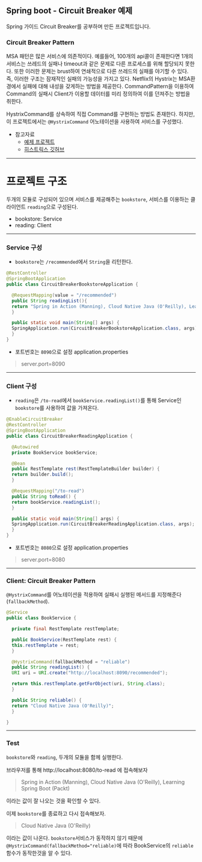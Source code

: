 ## Spring boot - Circuit Breaker 예제
Spring 가이드 Circuit Breaker를 공부하며 만든 프로젝트입니다.

### Circuit Breaker Pattern
MSA 패턴은 많은 서비스에 의존적이다. 예를들어, 100개의 api콜이 존재한다면 1개의 서비스는 쓰레드의 실패나 timeout과 같은 문제로 다른 프로세스를 위해 할당되지 못한다.
또한 이러한 문제는 brust하여 연쇄적으로 다른 쓰레드의 실패를 야기할 수 있다.
즉, 이러한 구조는 잠재적인 실패의 가능성을 가지고 있다. Netflix의 Hystrix는 MSA환경에서
실패에 대해 내성을 갖게하는 방법을 제공한다. CommandPattern을 이용하여 Command의 실패시 Client가
이용할 데이터를 미리 정의하여 이를 던져주는 방법을 취한다.

HystrixCommand를 상속하여 직접 Command를 구현하는 방법도 존재한다. 하지만, 이 프로젝트에서는 `@HystrixCommand`
어노테이션을 사용하여 서비스를 구성했다.

- 참고자료
    * [예제 프로젝트](https://spring.io/guides/gs/circuit-breaker/#initial)
    * [히스트릭스 깃허브](https://github.com/Netflix/Hystrix)
    

***

### <h1>프로젝트 구조
두개의 모듈로 구성되어 있으며 서비스를 제공해주는 `bookstore`, 서비스를 이용하는 클라이언트 `reading`으로 구성된다. 

- bookstore: Service
- reading: Client

***

### Service 구성
- `bookstore`는 `/recommended`에서 `String`을 리턴한다.
```java
@RestController
@SpringBootApplication
public class CircuitBreakerBookstoreApplication {

  @RequestMapping(value = "/recommended")
  public String readingList(){
  return "Spring in Action (Manning), Cloud Native Java (O'Reilly), Learning Spring Boot (Packt)";
  }

  public static void main(String[] args) {
  SpringApplication.run(CircuitBreakerBookstoreApplication.class, args);
  }
}
```

- 포트번호는 `8090`으로 설정
application.properties
> server.port=8090

***

### Client 구성
- `reading`은 `/to-read`에서 `bookService.readingList()`를 통해 Service인 `bookstore`를 사용하여 값을 가져온다.

```java
@EnableCircuitBreaker
@RestController
@SpringBootApplication
public class CircuitBreakerReadingApplication {

  @Autowired
  private BookService bookService;

  @Bean
  public RestTemplate rest(RestTemplateBuilder builder) {
  return builder.build();
  }

  @RequestMapping("/to-read")
  public String toRead() {
  return bookService.readingList();
  }

  public static void main(String[] args) {
  SpringApplication.run(CircuitBreakerReadingApplication.class, args);
  }
}
```

- 포트번호는 `8080`으로 설정
application.properties
> server.port=8080

***

### Client: Circuit Breaker Pattern

`@HystrixCommand`를 어노테이션을 적용하여 실패시 실행된 메서드를 지정해준다 (`fallbackMethod`).
```java
@Service
public class BookService {

  private final RestTemplate restTemplate;

  public BookService(RestTemplate rest) {
  this.restTemplate = rest;
  }

  @HystrixCommand(fallbackMethod = "reliable")
  public String readingList() {
  URI uri = URI.create("http://localhost:8090/recommended");

  return this.restTemplate.getForObject(uri, String.class);
  }

  public String reliable() {
  return "Cloud Native Java (O'Reilly)";
  }

}
```

***

### Test
`bookstore`와 `reading`, 두개의 모듈을 함께 실행한다.

브라우저를 통해 http://localhost:8080/to-read 에 접속해보자 
> Spring in Action (Manning), Cloud Native Java (O'Reilly), Learning Spring Boot (Packt)

이라는 값이 잘 나오는 것을 확인할 수 있다.

이제 `bookstore`를 종료하고 다시 접속해보자.
> Cloud Native Java (O'Reilly)

이라는 값이 나온다. `bookstore`서비스가 동작하지 않기 때문에 `@HystrixCommand(fallbackMethod="reliable)`에 따라 BookService의 `reliable`함수가 동작한것을 알 수 있다.
